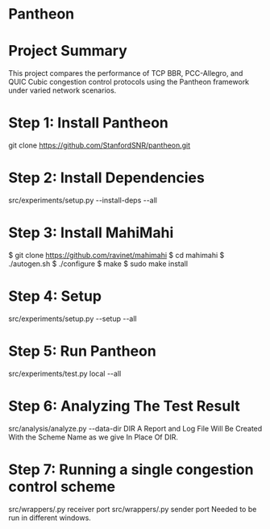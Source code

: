 # Pantheon
# Project Summary
This project compares the performance of TCP BBR, PCC-Allegro, and QUIC Cubic congestion control protocols using the Pantheon framework under varied network scenarios.
# Step 1: Install Pantheon
git clone https://github.com/StanfordSNR/pantheon.git
# Step 2: Install Dependencies
src/experiments/setup.py --install-deps --all
# Step 3: Install MahiMahi
$ git clone https://github.com/ravinet/mahimahi
$ cd mahimahi
$ ./autogen.sh
$ ./configure
$ make
$ sudo make install
# Step 4: Setup
src/experiments/setup.py --setup --all
# Step 5: Run Pantheon
src/experiments/test.py local --all
# Step 6: Analyzing The Test Result
src/analysis/analyze.py --data-dir DIR
A Report and Log File Will Be Created With the Scheme Name as we give In Place Of DIR.
# Step 7: Running a single congestion control scheme
src/wrappers/<cc>.py receiver port
src/wrappers/<cc>.py sender port
Needed to be run in different windows.

